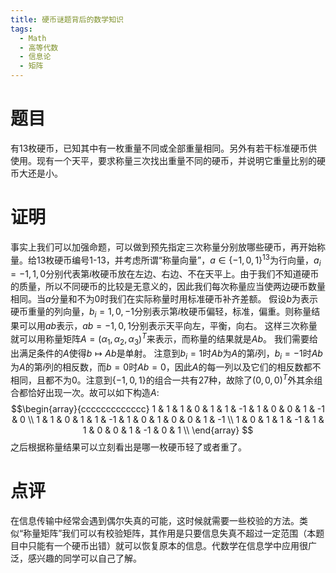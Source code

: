 ```yaml
---
title: 硬币谜题背后的数学知识
tags:
  - Math
  - 高等代数
  - 信息论
  - 矩阵
---
```


# 题目

有13枚硬币，已知其中有一枚重量不同或全部重量相同。另外有若干标准硬币供使用。现有一个天平，要求称量三次找出重量不同的硬币，并说明它重量比别的硬币大还是小。

# 证明

事实上我们可以加强命题，可以做到预先指定三次称量分别放哪些硬币，再开始称量。给13枚硬币编号1-13，并考虑所谓“称量向量”，$a\in\{-1,0,1\}^{13}$为行向量，$a_i=-1,1,0$分别代表第$i$枚硬币放在左边、右边、不在天平上。由于我们不知道硬币的质量，所以不同硬币的比较是无意义的，因此我们每次称量应当使两边硬币数量相同。当$a$分量和不为$0$时我们在实际称量时用标准硬币补齐差额。
	假设$b$为表示硬币重量的列向量，$b_i=1,0,-1$分别表示第$i$枚硬币偏轻，标准，偏重。则称量结果可以用$ab$表示，$ab=-1,0,1$分别表示天平向左，平衡，向右。
	这样三次称量就可以用称量矩阵$A=(\alpha_1,\alpha_2,\alpha_3)^T$来表示，而称量的结果就是$Ab$。
	我们需要给出满足条件的$A$使得$b\mapsto Ab$是单射。
	注意到$b_i=1$时$Ab$为$A$的第$i$列，$b_i=-1$时$Ab$为$A$的第$i$列的相反数，而$b=0$时$Ab=0$，因此$A$的每一列以及它们的相反数都不相同，且都不为$0$。注意到$\{-1,0,1\}$的组合一共有$27$种，故除了$(0,0,0)^T$外其余组合都恰好出现一次。故可以如下构造$A$:
		$$\begin{array}{ccccccccccccc}
				1 & 1 & 1 & 0 & 1  & 1  & -1 & 1 & 0 & 0 & 1  & -1 & 0  \\
				1 & 1 & 0 & 1 & 1  & -1 & 1  & 0 & 1 & 0 & 0  & 1  & -1 \\
				1 & 0 & 1 & 1 & -1 & 1  & 1  & 0 & 0 & 1 & -1 & 0  & 1  \\
			\end{array}
		$$
	之后根据称量结果可以立刻看出是哪一枚硬币轻了或者重了。

# 点评

在信息传输中经常会遇到偶尔失真的可能，这时候就需要一些校验的方法。类似“称量矩阵”我们可以有校验矩阵，其作用是只要信息失真不超过一定范围（本题目中只能有一个硬币出错）就可以恢复原本的信息。代数学在信息学中应用很广泛，感兴趣的同学可以自己了解。
